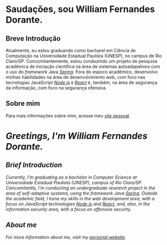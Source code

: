 # Saudações, sou William Fernandes Dorante.

## Breve Introdução
Atualmente, eu estou graduando como bacharel em Ciência de Computação na Universidade Estadual Paulista (UNESP), no campus de Rio Claro/SP. Concomitantemente, estou conduzindo um projeto de pesquisa acadêmica de iniciação científica na área de sistemas autoadapativos com o uso do *framework* Java [*Spring*](https://spring.io). Fora do espoco acadêmico, desenvolvo minhas habilidades na área de desenvolvimento *web*, com foco nas tecnologias JavaScript [*Node.js*](https://nodejs.org) e [*React*](https://reactjs.org) e, também, na área de segurança da informação, com foco na segurança ofensiva. 

## Sobre mim

Para mais informações sobre mim, acesse meu [*site* pessoal](https://liaskarllate.dev).

# *Greetings, I'm William Fernandes Dorante.*

## *Brief Introduction*

*Currently, I'm graduating as a bachelor in Computer Science at Universidade Estadual Paulista (UNESP), campus of Rio Claro/SP. Concomitantly, I'm conducting an undergraduate research project in the area of self-adaptive systems, using the framework Java [Spring](https://spring.io/). Outside the academic field, I hone my skills in the *web* development area, with a focus on JavaScript technologies [*Node.js*](https://nodejs.org) and [*React*](https://reactjs.org), and, also, in the information security area, with a focus on offensive security.*

## *About me*

*For more information about me, visit my [personal website](https://liaskarllate.dev).*
